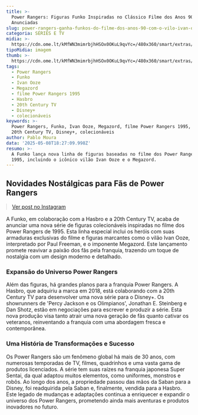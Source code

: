 ```yaml
---
title: >-
  Power Rangers: Figuras Funko Inspiradas no Clássico Filme dos Anos 90
  Anunciadas
slug: power-rangers-ganha-funkos-do-filme-dos-anos-90-com-o-vilo-ivan-ooze
categoria: SÉRIES E TV
midia: >-
  https://cdn.ome.lt/kMfWN3mimrbjhHSOx0OKuL9qvYc=/480x360/smart/extras/conteudos/power-rangers-movie-1995.jpg
tipoMidia: imagem
thumb: >-
  https://cdn.ome.lt/kMfWN3mimrbjhHSOx0OKuL9qvYc=/480x360/smart/extras/conteudos/power-rangers-movie-1995.jpg
tags:
  - Power Rangers
  - Funko
  - Ivan Ooze
  - Megazord
  - filme Power Rangers 1995
  - Hasbro
  - 20th Century TV
  - Disney+
  - colecionáveis
keywords: >-
  Power Rangers, Funko, Ivan Ooze, Megazord, filme Power Rangers 1995, Hasbro,
  20th Century TV, Disney+, colecionáveis
author: Pablo Moura
data: '2025-05-08T18:27:09.998Z'
resumo: >-
  A Funko lança nova linha de figuras baseadas no filme dos Power Rangers de
  1995, incluindo o icônico vilão Ivan Ooze e o Megazord.
---
```


## Novidades Nostálgicas para Fãs de Power Rangers

<blockquote class="instagram-media" data-instgrm-permalink="https://www.instagram.com/p/DJXJMoAsCQc/" data-instgrm-version="14" style="width:100%; max-width:540px; margin:1rem auto;"><a href="https://www.instagram.com/p/DJXJMoAsCQc/">Ver post no Instagram</a></blockquote>

A Funko, em colaboração com a Hasbro e a 20th Century TV, acaba de anunciar uma nova série de figuras colecionáveis inspiradas no filme dos Power Rangers de 1995. Esta linha especial inclui os heróis com suas armaduras exclusivas do filme e figuras marcantes como o vilão Ivan Ooze, interpretado por Paul Freeman, e o imponente Megazord. Este lançamento promete reavivar a paixão dos fãs pela franquia, trazendo um toque de nostalgia com um design moderno e detalhado.

### Expansão do Universo Power Rangers

Além das figuras, há grandes planos para a franquia Power Rangers. A Hasbro, que adquiriu a marca em 2018, está colaborando com a 20th Century TV para desenvolver uma nova série para o Disney+. Os showrunners de 'Percy Jackson e os Olimpianos', Jonathan E. Steinberg e Dan Shotz, estão em negociações para escrever e produzir a série. Esta nova produção visa tanto atrair uma nova geração de fãs quanto cativar os veteranos, reinventando a franquia com uma abordagem fresca e contemporânea.

### Uma História de Transformações e Sucesso

Os Power Rangers são um fenômeno global há mais de 30 anos, com numerosas temporadas de TV, filmes, quadrinhos e uma vasta gama de produtos licenciados. A série tem suas raízes na franquia japonesa Super Sentai, da qual adaptou muitos elementos, como uniformes, monstros e robôs. Ao longo dos anos, a propriedade passou das mãos da Saban para a Disney, foi readquirida pela Saban e, finalmente, vendida para a Hasbro. Este legado de mudanças e adaptações continua a enriquecer e expandir o universo dos Power Rangers, prometendo ainda mais aventuras e produtos inovadores no futuro.

